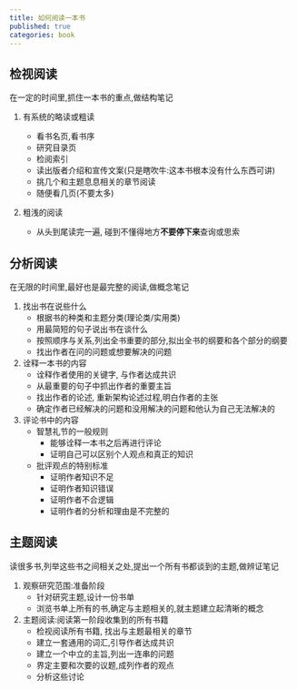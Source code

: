 ```yaml
---
title: 如何阅读一本书
published: true
categories: book
---
```


## 检视阅读

在一定的时间里,抓住一本书的重点,做结构笔记

1. 有系统的略读或粗读
   + 看书名页,看书序
   + 研究目录页
   + 检阅索引
   + 读出版者介绍和宣传文案(只是瞎吹牛:这本书根本没有什么东西可讲)
   + 挑几个和主题息息相关的章节阅读
   + 随便看几页(不要太多)

2. 粗浅的阅读
   + 从头到尾读完一遍, 碰到不懂得地方**不要停下来**查询或思索

## 分析阅读

在无限的时间里,最好也是最完整的阅读,做概念笔记

1. 找出书在说些什么
   + 根据书的种类和主题分类(理论类/实用类)
   + 用最简短的句子说出书在谈什么
   + 按照顺序与关系,列出全书重要的部分,拟出全书的纲要和各个部分的纲要
   + 找出作者在问的问题或想要解决的问题
2. 诠释一本书的内容
   + 诠释作者使用的关键字, 与作者达成共识
   + 从最重要的句子中抓出作者的重要主旨
   + 找出作者的论述, 重新架构论述过程,明白作者的主张
   + 确定作者已经解决的问题和没用解决的问题和他认为自己无法解决的
3. 评论书中的内容
   + 智慧礼节的一般规则
     + 能够诠释一本书之后再进行评论
     + 证明自己可以区别个人观点和真正的知识
   + 批评观点的特别标准
     + 证明作者知识不足
     + 证明作者知识错误
     + 证明作者不合逻辑
     + 证明作者的分析和理由是不完整的

## 主题阅读

读很多书,列举这些书之间相关之处,提出一个所有书都谈到的主题,做辨证笔记

1. 观察研究范围:准备阶段
   + 针对研究主题,设计一份书单
   + 浏览书单上所有的书,确定与主题相关的,就主题建立起清晰的概念
2. 主题阅读:阅读第一阶段收集到的所有书籍
   + 检视阅读所有书籍, 找出与主题最相关的章节
   + 建立一套通用的词汇,引导作者达成共识
   + 建立一个中立的主旨,列出一连串的问题
   + 界定主要和次要的议题,成列作者的观点
   + 分析这些讨论

